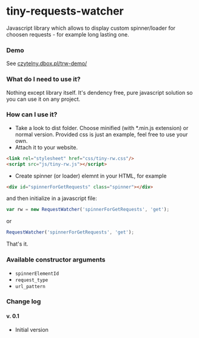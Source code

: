 # tiny-requests-watcher

Javascript library which allows to display custom spinner/loader for choosen requests - for example long lasting one.

### Demo
See [czytelny.dbox.pl/trw-demo/](http://czytelny.dbox.pl/trw-demo/) 
 
### What do I need to use it?
Nothing except library itself. It's dendency free, pure javascript solution so you can use it on any project.

### How can I use it?
* Take a look to dist folder. Choose minified (with *.min.js extension) or normal version. Provided css is just an example, feel free to use your own. 
* Attach it to your website.
```html    
<link rel="stylesheet" href="css/tiny-rw.css"/>
<script src="js/tiny-rw.js"></script>
```
    
* Create spinner (or loader) elemnt in your HTML, for example
```html
<div id="spinnerForGetRequests" class="spinner"></div> 
```

and then initialize in a javascript file:
```js
var rw = new RequestWatcher('spinnerForGetRequests', 'get');
```
or 
```js
RequestWatcher('spinnerForGetRequests', 'get');
```

That's it.

### Available constructor arguments
* `spinnerElementId`
* `request_type` 
* `url_pattern`

### Change log
#### v. 0.1 
* Initial version
